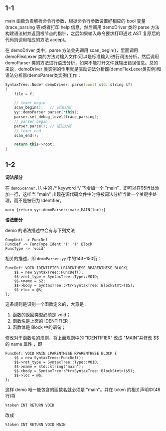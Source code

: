## 1-1

main 函数负责解析命令行参数，根据命令行参数设置好相应的 bool 变量(trace_parsing 等)或者打印 help 信息，然后调用 demoDriver 类的 parse 方法构建语法树并返回根节点的指针，之后如果输入命令要求打印通过 AST 复原后的代码则调用相应的方法 accept。

在 demoDriver 类中，parse 方法会先调用 scan_begin()，里面调用 demoFlexLexer 类的方法对输入文件(可以是标准输入)进行词法分析，然后调用 demoParser 类的方法进行语法分析，如果不能打开文件就输出错误信息。总的来说，demoDriver 类实例的作用就是驱动词法分析器(demoFlexLexer类实例)和语法分析器(demoParser类实例)工作：

```cpp
SyntaxTree::Node* demoDriver::parse(const std::string &f)
{
    file = f;

    // lexer begin
    scan_begin();	// 词法分析
    yy::demoParser parser(*this);
    parser.set_debug_level(trace_parsing);
    // parser begin
    parser.parse(); // 语法分析
    // lexer end
    scan_end();

    return this->root;
}
```

## 1-2

__词法部分__

在 `demoScanner.ll` 中的 /* keyword */ 下增加一个 "main"，即可以在95行处添加一行，这样当 "main" 出现在源代码文件中时将被词法分析当做一个关键字处理，而不是被归为 Identifier。

```
main {return yy::demoParser::make_MAIN(loc);}
```

__语法部分__

demo 的语法描述中会有与下列文法

```
CompUnit -> FuncDef
FuncDef -> FuncType Ident '(' ')' Block
FuncType -> 'void'
```

相关的描述，即 `demoParser.yy` 中的143~150行：

```
FuncDef: VOID IDENTIFIER LPARENTHESE RPARENTHESE BLOCK{
	$$ = new SyntaxTree::FuncDef();
	$$->ret_type = SyntaxTree::Type::VOID;
	$$->name = $2;
	$$->body = SyntaxTree::Ptr<SyntaxTree::BlockStmt>($5);
	$$->loc = @$;
};
```

这条规则是识别一个函数定义的，大意是：

1. 函数的返回类型必须是 void；
2. 函数名是上面的 IDENTIFIER；
3. 函数体是 Block 中的语句；

修改对于函数名的规则，将上面规则中的 "IDENTIFIER" 改成 "MAIN"并修改 $$ 的 name 属性 ，即

```
FuncDef: VOID MAIN LPARENTHESE RPARENTHESE BLOCK {
	$$ = new SyntaxTree::FuncDef();
	$$->ret_type = SyntaxTree::Type::VOID;
	$$->name = std::string("main");
	$$->body = SyntaxTree::Ptr<SyntaxTree::BlockStmt>($5);
	$$->loc = @$;
};
```

这样 demo 唯一能包含的函数名就必须是 "main"。并在 token 的相关声明中(48行)将

```
%token INT RETURN VOID
```

改成

```
%token INT RETURN VOID MAIN
```

